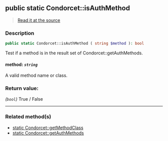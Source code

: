 ## public static Condorcet::isAuthMethod

> [Read it at the source](https://github.com/julien-boudry/Condorcet/blob/master/src/Condorcet.php#L152)

### Description    

```php
public static Condorcet::isAuthMethod ( string $method ): bool
```

Test if a method is in the result set of Condorcet::getAuthMethods.
    

#### **method:** *`string`*   
A valid method name or class.    


### Return value:   

*(`bool`)* True / False


---------------------------------------

### Related method(s)      

* [static Condorcet::getMethodClass](/Docs/ApiReferences/Condorcet%20Class/public%20static%20Condorcet--getMethodClass.md)    
* [static Condorcet::getAuthMethods](/Docs/ApiReferences/Condorcet%20Class/public%20static%20Condorcet--getAuthMethods.md)    
